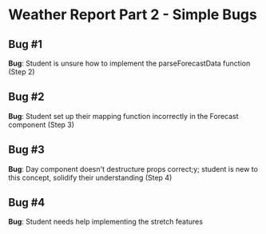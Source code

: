 # Weather Report Part 2 - Simple Bugs

## Bug #1
<b>Bug</b>: Student is unsure how to implement the parseForecastData function (Step 2)
<br>

## Bug #2
<b>Bug</b>: Student set up their mapping function incorrectly in the Forecast component (Step 3)
<br>


## Bug #3
<b>Bug</b>: Day component doesn't destructure props correct;y; student is new to this concept, solidify their understanding (Step 4)
<br>


## Bug #4
<b>Bug</b>: Student needs help implementing the stretch features
<br>
